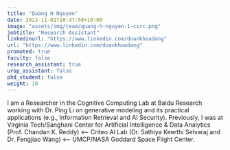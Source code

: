 ```yaml
---
title: "Quang H Nguyen"
date: 2022-11-01T10:47:58+10:00
image: "assets/img/team/quang-h-nguyen-1-circ.png"
jobtitle: "Research Assistant"
linkedinurl: "https://www.linkedin.com/doankhoadang"
url: "https://www.linkedin.com/doankhoadang"
promoted: true
faculty: false
research_assistant: true
urop_assistant: false
phd_student: false
weight: 10
---
```


I am a Researcher in the Cognitive Computing Lab at Baidu Research working with Dr. Ping Li on generative modeling and its practical applications (e.g., Information Retrieval and AI Security). Previously, I was at Virginia Tech/Sanghani Center for Artificial Intelligence & Data Analytics (Prof. Chandan K. Reddy) ⟵ Criteo AI Lab (Dr. Sathiya Keerthi Selvaraj and Dr. Fengjiao Wang) ⟵ UMCP/NASA Goddard Space Flight Center. 
